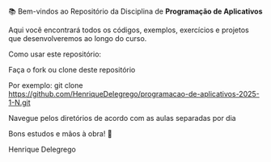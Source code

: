 📚 Bem-vindos ao Repositório da Disciplina de **Programação de Aplicativos**

Aqui você encontrará todos os códigos, exemplos, exercícios e projetos que desenvolveremos ao longo do curso.

Como usar este repositório:

Faça o fork ou clone deste repositório

Por exemplo: git clone https://github.com/HenriqueDelegrego/programacao-de-aplicativos-2025-1-N.git

Navegue pelos diretórios de acordo com as aulas separadas por dia

Bons estudos e mãos à obra! 🚀

Henrique Delegrego
